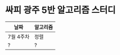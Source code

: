 # 싸피 광주 5반 알고리즘 스터디

| 날짜          |   알고리즘     |
| ------------- | ------------- |
| 7월 4주차  | 정렬  |
|       ?  | ?  |
